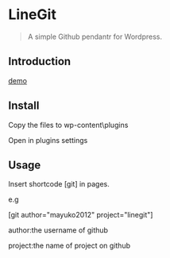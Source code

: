 # LineGit

> A simple Github pendantr for Wordpress.
>
> 

## Introduction

[demo](http://demo.mayuko.cn/linegit/)





## Install

Copy the files to wp-content\plugins

Open in plugins settings



## Usage

Insert shortcode [git] in pages.

e.g

[git author="mayuko2012" project="linegit"]

author:the username of github

project:the name of project on github





